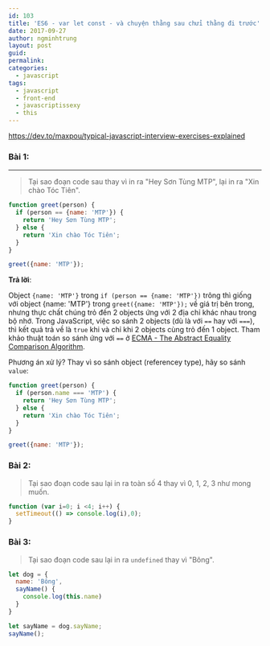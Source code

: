 ```yaml
---
id: 103
title: 'ES6 - var let const - và chuyện thằng sau chửi thằng đi trước'
date: 2017-09-27
author: ngminhtrung
layout: post
guid: 
permalink: 
categories:
  - javascript
tags:
  - javascript
  - front-end
  - javascriptissexy
  - this
---
```


https://dev.to/maxpou/typical-javascript-interview-exercises-explained

### Bài 1: 
---
> Tại sao đoạn code sau thay vì in ra "Hey Sơn Tùng MTP", lại in ra "Xin chào Tóc Tiên".

```js
function greet(person) {
  if (person == {name: 'MTP'}) {
    return 'Hey Sơn Tùng MTP';
  } else {
    return 'Xin chào Tóc Tiên';
  }
}

greet({name: 'MTP'});
```

**Trả lời**: 

Object `{name: 'MTP'}` trong `if (person == {name: 'MTP'})` trông thì giống với object {name: 'MTP'} trong `greet({name: 'MTP'});` về giá trị bên trong, nhưng thực chất chúng trỏ đến 2 objects ứng với 2 địa chỉ khác nhau trong bộ nhớ. Trong JavaScript, việc so sánh 2 objects (dù là với `==` hay với `===`), thì kết quả trả về là `true` khi và chỉ khi 2 objects cùng trỏ đến 1 object. Tham khảo thuật toán so sánh ứng với `==` ở [ECMA - The Abstract Equality Comparison Algorithm](http://www.ecma-international.org/ecma-262/5.1/#sec-11.9.3).

Phương án xử lý? Thay vì so sánh object (referencey type), hãy so sánh `value`:
```js
function greet(person) {
  if (person.name === 'MTP') {
    return 'Hey Sơn Tùng MTP';
  } else {
    return 'Xin chào Tóc Tiên';
  }
}

greet({name: 'MTP'});
```

### Bài 2:
> Tại sao đoạn code sau lại in ra toàn số 4 thay vì 0, 1, 2, 3 như mong muốn. 

```js
function (var i=0; i <4; i++) {
  setTimeout(() => console.log(i),0);
}
```

### Bài 3:
> Tại sao đoạn code sau lại in ra `undefined` thay vì "Bông".

```js
let dog = {
  name: 'Bông',
  sayName() {
    console.log(this.name)
  }
}

let sayName = dog.sayName;
sayName();
```